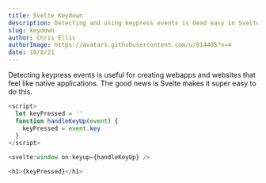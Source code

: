 ```yaml
---
title: Svelte Keydown
description: Detecting and using keypress events is dead easy in Svelte. Make your app feel native with a few lines of code.
slug: keydown
author: Chris Ellis
authorImage: https://avatars.githubusercontent.com/u/814405?v=4
date: 10/8/21
---
```


Detecting keypress events is useful for creating webapps and websites that feel like native applications. The good news is Svelte makes it super easy to do this.

```js
<script>
  let keyPressed = ''
  function handleKeyUp(event) {
    keyPressed = event.key
  }
</script>

<svelte:window on:keyup={handleKeyUp} />

<h1>{keyPressed}</h1>
```
